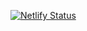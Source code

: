 [![Netlify Status](https://api.netlify.com/api/v1/badges/d9268fd2-2569-4af7-868e-54e0364b7f68/deploy-status)](https://app.netlify.com/projects/sibolsprout/deploys)
